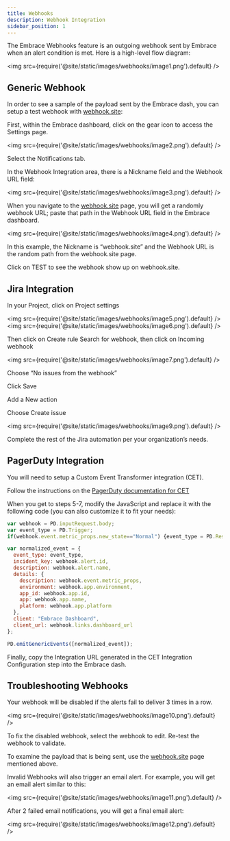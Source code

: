 ```yaml
---
title: Webhooks
description: Webhook Integration
sidebar_position: 1
---
```


The Embrace Webhooks feature is an outgoing webhook sent by Embrace  when an alert condition is met. Here is a high-level flow diagram:

<img src={require('@site/static/images/webhooks/image1.png').default} />

## Generic Webhook

In order to see a sample of the payload sent by the Embrace dash, you can setup a test webhook with [webhook.site](https://webhook.site/):

First, within the Embrace dashboard, click on the gear icon to access the Settings page.

<img src={require('@site/static/images/webhooks/image2.png').default} />

Select the Notifications tab.

In the Webhook Integration area, there is a Nickname field and the Webhook URL field:

<img src={require('@site/static/images/webhooks/image3.png').default} />

When you navigate to the [webhook.site](https://webhook.site/) page, you will get a randomly webhook URL; paste that path in the Webhook URL field in the Embrace dashboard.

<img src={require('@site/static/images/webhooks/image4.png').default} />

In this example, the Nickname is “webhook.site” and the Webhook URL is the random path from the webhook.site page.

Click on TEST to see the webhook show up on webhook.site.

## Jira Integration

In your Project, click on Project settings

<img src={require('@site/static/images/webhooks/image5.png').default} />
<img src={require('@site/static/images/webhooks/image6.png').default} />

Then click on Create rule
Search for webhook, then click on Incoming webhook

<img src={require('@site/static/images/webhooks/image7.png').default} />

Choose “No issues from the webhook”

Click Save

Add a New action

Choose Create issue

<img src={require('@site/static/images/webhooks/image9.png').default} />

Complete the rest of the Jira automation per your organization’s needs.

## PagerDuty Integration

You will need to setup a Custom Event Transformer integration (CET).

Follow the instructions on the [PagerDuty documentation for CET](https://www.pagerduty.com/docs/guides/custom-event-transformer/)

When you get to steps 5-7, modify the JavaScript and replace it with the following code (you can also customize it to fit your needs):

```javascript
var webhook = PD.inputRequest.body;
var event_type = PD.Trigger;
if(webhook.event.metric_props.new_state=="Normal") {event_type = PD.Resolve;}

var normalized_event = {
  event_type: event_type,
  incident_key: webhook.alert.id,
  description: webhook.alert.name,
  details: {
    description: webhook.event.metric_props,
    environment: webhook.app.environment,
    app_id: webhook.app.id,
    app: webhook.app.name,
    platform: webhook.app.platform
  },
  client: "Embrace Dashboard",
  client_url: webhook.links.dashboard_url
};

PD.emitGenericEvents([normalized_event]);
```

Finally, copy the Integration URL generated in the CET Integration Configuration step into the Embrace dash.

## Troubleshooting Webhooks

Your webhook will be disabled if the alerts fail to deliver 3 times in a row.

<img src={require('@site/static/images/webhooks/image10.png').default} />

To fix the disabled webhook, select the webhook to edit. Re-test the webhook to validate.

To examine the payload that is being sent, use the [webhook.site](https://webhook.site/) page mentioned above.

Invalid Webhooks will also trigger an email alert. For example, you will get an email alert similar to this:

<img src={require('@site/static/images/webhooks/image11.png').default} />
 
After 2 failed email notifications, you will get a final email alert:

<img src={require('@site/static/images/webhooks/image12.png').default} />

